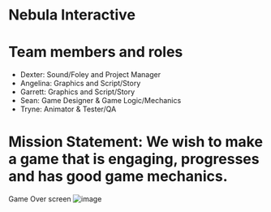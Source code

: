 # Nebula Interactive

# Team members and roles
* Dexter: Sound/Foley and Project Manager
* Angelina: Graphics and Script/Story
* Garrett: Graphics and Script/Story
* Sean: Game Designer & Game Logic/Mechanics
* Tryne: Animator & Tester/QA

# Mission Statement: We wish to make a game that is engaging, progresses and has good game mechanics.

Game Over screen
![image](https://github.com/user-attachments/assets/15c9ce6c-3496-4efa-95fe-97f0f5559976)
